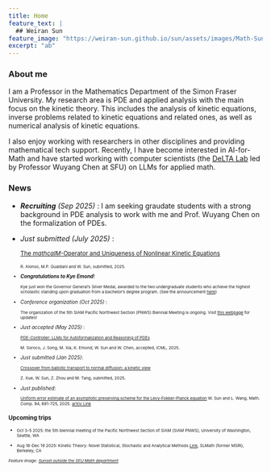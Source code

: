 ```yaml
---
title: Home
feature_text: |
  ## Weiran Sun
feature_image: "https://weiran-sun.github.io/sun/assets/images/Math-Sunset.png"
excerpt: "ab"
---
```


### About me

I am a Professor in the Mathematics Department of the Simon Fraser University. My research area is PDE and applied analysis with the main focus on the kinetic theory. This includes the analysis of kinetic equations, inverse problems related to kinetic equations and related ones, as well as numerical analysis of kinetic equations.

I also enjoy working with researchers in other disciplines and providing mathematical tech support. Recently, I have become interested in AI-for-Math and have started working with computer scientists (the [DeLTA Lab](https://delta-lab-ai.github.io/index.html) led by Professor Wuyang Chen at SFU) on LLMs for applied math. 

### News

- <i> **Recruiting** (Sep 2025) </i>: I am seeking graudate students with a strong background in PDE analysis to work with me and Prof. Wuyang Chen on the formalization of PDEs. 
  
- <i>Just submitted (July 2025) </i>:
  
  <small>[The $mathcal{M}$-Operator and Uniqueness of Nonlinear Kinetic Equations](https://arxiv.org/abs/2506.20775) <small>
  
  <small>R. Alonso, M.P. Gualdani and W. Sun, submitted, 2025.</small>

- <i>**Congratulations to Kye Emond**</i>!

  <small>Kye just won the Governor General’s Silver Medal, awarded to the two undergraduate students who achieve the highest scholastic standing upon graduation from a bachelor’s degree program. (See the announcement [here](https://www.sfu.ca/convocation/speakers-and-recipients/medal-recipients.html))</small>

- <i> Conference organization (Oct 2025) </i>:

  <small> The organization of the 5th SIAM Pacific Northwest Section (PNWS) Biennial Meeting is ongoing. Visit [this webpage](https://sites.google.com/view/2025siampnwconference/home) for updates!</small>

- <i>Just accepted (May 2025) </i>:

  <small>[PDE-Controller: LLMs for Autoformalization and Reasoning of PDEs](https://arxiv.org/abs/2502.00963)</small>

  <small>M. Soroco, J. Song, M. Xia, K. Emond, W. Sun and W. Chen, accepted, ICML, 2025.</small>
  
- <i>Just submitted (Jan 2025)</i>:

  <small>[Crossover from ballistic transport to normal diffusion: a kinetic view](https://arxiv.org/abs/2501.02240)</small>

  <small>Z. Xue, W. Sun, Z. Zhou and M. Tang, submitted, 2025.</small>

- <i>Just published</i>:
  
  <small>[Uniform error estimate of an asymptotic preserving scheme for the Levy-Fokker-Planck equation](https://www.ams.org/journals/mcom/2025-94-352/S0025-5718-2024-03975-3/home.html)
  W. Sun and L. Wang, Math. Comp. 94, 681-725, 2025.</small> <small>[arXiv Link](https://arxiv.org/abs/2208.12302)</small>

### Upcoming trips

- <small>Oct 3-5 2025: the 5th biennial meeting of the Pacific Northwest Section of SIAM (SIAM PNWS), University of Washington, Seattle, WA</small>

- <small>Aug 18-Dec 19 2025: Kinetic Theory: Novel Statistical, Stochastic and Analytical Methods [Link](https://www.slmath.org/programs/357), SLMath (former MSRI), Berkeley, CA</small>


<small><em>Feature image: [Sunset outside the SFU Math department](https://weiran-sun.github.io/sun/assets/images/Math-Sunset.png)</em></small>  
